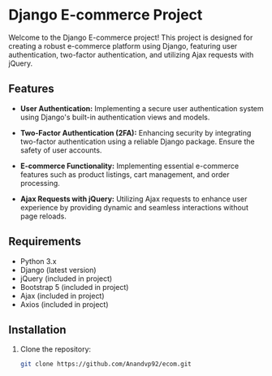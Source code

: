 # Django E-commerce Project

Welcome to the Django E-commerce project! This project is designed for creating a robust e-commerce platform using Django, featuring user authentication, two-factor authentication, and utilizing Ajax requests with jQuery.

## Features

- **User Authentication:** Implementing a secure user authentication system using Django's built-in authentication views and models.

- **Two-Factor Authentication (2FA):** Enhancing security by integrating two-factor authentication using a reliable Django package. Ensure the safety of user accounts.

- **E-commerce Functionality:** Implementing essential e-commerce features such as product listings, cart management, and order processing.

- **Ajax Requests with jQuery:** Utilizing Ajax requests to enhance user experience by providing dynamic and seamless interactions without page reloads.

## Requirements

- Python 3.x
- Django (latest version)
- jQuery (included in project)
- Bootstrap 5 (included in project)
- Ajax (included in project)
- Axios (included in project)

## Installation

1. Clone the repository:

   ```bash
   git clone https://github.com/Anandvp92/ecom.git
